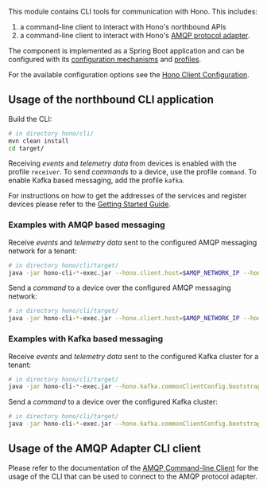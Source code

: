 This module contains CLI tools for communication with Hono. This includes:

1. a command-line client to interact with Hono's northbound APIs
2. a command-line client to interact with
   Hono's [AMQP protocol adapter](https://www.eclipse.org/hono/docs/user-guide/amqp-adapter/).

The component is implemented as a Spring Boot application and can be configured with its
[configuration mechanisms](https://docs.spring.io/spring-boot/docs/current/reference/html/spring-boot-features.html#boot-features-external-config)
and [profiles](https://docs.spring.io/spring-boot/docs/current/reference/html/spring-boot-features.html#boot-features-profiles).

For the available configuration options see
the [Hono Client Configuration](https://www.eclipse.org/hono/docs/admin-guide/hono-client-configuration/).


## Usage of the northbound CLI application

Build the CLI: 

```bash 
# in directory hono/cli/
mvn clean install
cd target/
```
Receiving *events* and *telemetry data* from devices is enabled with the profile `receiver`.
To send *commands* to a device, use the profile `command`.
To enable Kafka based messaging, add the profile `kafka`.

For instructions on how to get the addresses of the services and register devices please refer to
the [Getting Started Guide](https://www.eclipse.org/hono/getting-started/).


### Examples with AMQP based messaging

Receive *events* and *telemetry data* sent to the configured AMQP messaging network for a tenant:

```bash 
# in directory hono/cli/target/
java -jar hono-cli-*-exec.jar --hono.client.host=$AMQP_NETWORK_IP --hono.client.port=15672 --hono.client.username=consumer@HONO --hono.client.password=verysecret --tenant.id=$MY_TENANT --spring.profiles.active=receiver 
```

Send a *command* to a device over the configured AMQP messaging network:

```bash 
# in directory hono/cli/target/
java -jar hono-cli-*-exec.jar --hono.client.host=$AMQP_NETWORK_IP --hono.client.port=15672 --hono.client.username=consumer@HONO --hono.client.password=verysecret --tenant.id=$MY_TENANT --device.id=$MY_DEVICE --spring.profiles.active=command
```


### Examples with Kafka based messaging 

Receive *events* and *telemetry data* sent to the configured Kafka cluster for a tenant:

```bash 
# in directory hono/cli/target/
java -jar hono-cli-*-exec.jar --hono.kafka.commonClientConfig.bootstrap.servers=$KAFKA_SERVERS --tenant.id=$MY_TENANT --spring.profiles.active=receiver,kafka
```

Send a *command* to a device over the configured Kafka cluster:

```bash 
# in directory hono/cli/target/
java -jar hono-cli-*-exec.jar --hono.kafka.commonClientConfig.bootstrap.servers=$KAFKA_SERVERS --tenant.id=$MY_TENANT --device.id=$MY_DEVICE --spring.profiles.active=command,kafka 
```


## Usage of the AMQP Adapter CLI client

Please refer to the documentation of the 
[AMQP Command-line Client](https://www.eclipse.org/hono/docs/user-guide/amqp-adapter/#amqp-command-line-client)
for the usage of the CLI that can be used to connect to the AMQP protocol adapter.

